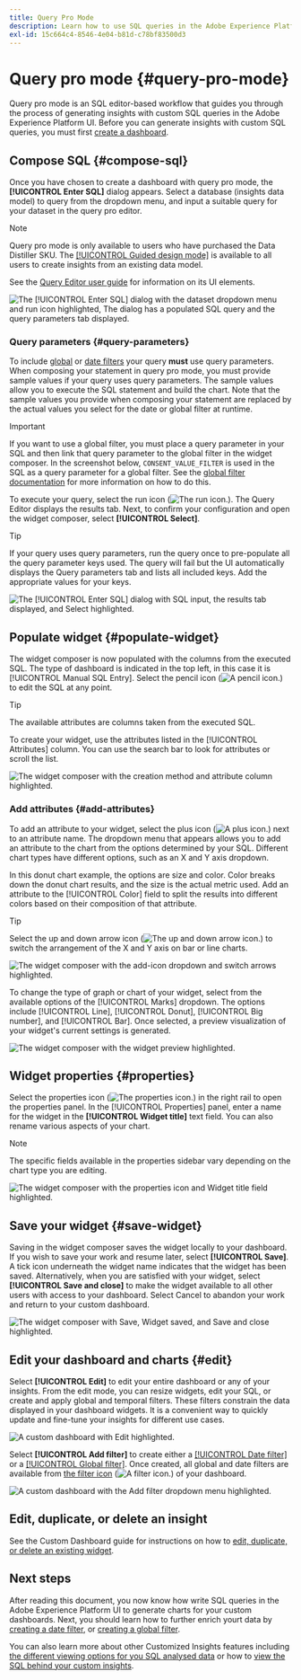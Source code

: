 ```yaml
---
title: Query Pro Mode
description: Learn how to use SQL queries in the Adobe Experience Platform UI to generate charts for your custom dashboards.
exl-id: 15c664c4-8546-4e04-b81d-c78bf83500d3
---
```

# Query pro mode {#query-pro-mode}

Query pro mode is an SQL editor-based workflow that guides you through the process of generating insights with custom SQL queries in the Adobe Experience Platform UI. Before you can generate insights with custom SQL queries, you must first [create a dashboard](./overview.md#create-custom-dashboard). 

## Compose SQL {#compose-sql}

Once you have chosen to create a dashboard with query pro mode, the **[!UICONTROL Enter SQL]** dialog appears. Select a database (insights data model) to query from the dropdown menu, and input a suitable query for your dataset in the query pro editor.

>[!NOTE]
>
>Query pro mode is only available to users who have purchased the Data Distiller SKU. The [[!UICONTROL Guided design mode]](../../user-defined-dashboards.md) is available to all users to create insights from an existing data model.

See the [Query Editor user guide](../../../query-service/ui/user-guide.md#query-authoring) for information on its UI elements.

![The [!UICONTROL Enter SQL] dialog with the dataset dropdown menu and run icon highlighted, The dialog has a populated SQL query and the query parameters tab displayed.](../../images/customizable-insights/enter-sql-database-dropdown.png)

### Query parameters {#query-parameters}

To include [global](./filters/global-filter.md) or [date filters](./filters/date-filter.md) your query **must** use query parameters. When composing your statement in query pro mode, you must provide sample values if your query uses query parameters. The sample values allow you to execute the SQL statement and build the chart. Note that the sample values you provide when composing your statement are replaced by the actual values you select for the date or global filter at runtime. 



>[!IMPORTANT]
>
>If you want to use a global filter, you must place a query parameter in your SQL and then link that query parameter to the global filter in the widget composer. In the screenshot below, `CONSENT_VALUE_FILTER` is used in the SQL as a query parameter for a global filter. See the [global filter documentation](./filters/global-filter.md#enable-global-filter) for more information on how to do this. 

To execute your query, select the run icon (![The run icon.](/help/images/icons/play.png)). The Query Editor displays the results tab. Next, to confirm your configuration and open the widget composer, select **[!UICONTROL Select]**. 

>[!TIP]
>
>If your query uses query parameters, run the query once to pre-populate all the query parameter keys used. The query will fail but the UI automatically displays the Query parameters tab and lists all included keys. Add the appropriate values for your keys.

![The [!UICONTROL Enter SQL] dialog with SQL input, the results tab displayed, and Select highlighted.](../../images/customizable-insights/enter-sql-select.png)

## Populate widget {#populate-widget}
 
The widget composer is now populated with the columns from the executed SQL. The type of dashboard is indicated in the top left, in this case it is [!UICONTROL Manual SQL Entry]. Select the pencil icon (![A pencil icon.](/help/images/icons/edit.png)) to edit the SQL at any point. 

>[!TIP]
>
>The available attributes are columns taken from the executed SQL.

To create your widget, use the attributes listed in the [!UICONTROL Attributes] column. You can use the search bar to look for attributes or scroll the list.

![The widget composer with the creation method and attribute column highlighted.](../../images/customizable-insights/creation-method-and-attribute-column.png)

### Add attributes {#add-attributes}

To add an attribute to your widget, select the plus icon (![A plus icon.](/help/images/icons/add-circle.png)) next to an attribute name. The dropdown menu that appears allows you to add an attribute to the chart from the options determined by your SQL. Different chart types have different options, such as an X and Y axis dropdown.

In this donut chart example, the options are size and color. Color breaks down the donut chart results, and the size is the actual metric used. Add an attribute to the [!UICONTROL Color] field to split the results into different colors based on their composition of that attribute.

>[!TIP]
>
>Select the up and down arrow icon (![The up and down arrow icon.](/help/images/icons/switch.png)) to switch the arrangement of the X and Y axis on bar or line charts.

![The widget composer with the add-icon dropdown and switch arrows highlighted.](../../images/customizable-insights/add-icon-and-switch-arrows.png)

To change the type of graph or chart of your widget, select from the available options of the [!UICONTROL Marks] dropdown. The options include [!UICONTROL Line], [!UICONTROL Donut], [!UICONTROL Big number], and [!UICONTROL Bar]. Once selected, a preview visualization of your widget's current settings is generated.

![The widget composer with the widget preview highlighted.](../../images/customizable-insights/widget-preview.png)

## Widget properties {#properties}

Select the properties icon (![The properties icon.](/help/images/icons/properties.png)) in the right rail to open the properties panel. In the [!UICONTROL Properties] panel, enter a name for the widget in the **[!UICONTROL Widget title]** text field. You can also rename various aspects of your chart. 

>[!NOTE]
>
>The specific fields available in the properties sidebar vary depending on the chart type you are editing.

![The widget composer with the properties icon and Widget title field highlighted.](../../images/customizable-insights/widget-properties-title-text.png)

## Save your widget {#save-widget}

Saving in the widget composer saves the widget locally to your dashboard. If you wish to save your work and resume later, select **[!UICONTROL Save]**. A tick icon underneath the widget name indicates that the widget has been saved. Alternatively, when you are satisfied with your widget, select **[!UICONTROL Save and close]** to make the widget available to all other users with access to your dashboard. Select Cancel to abandon your work and return to your custom dashboard.

![The widget composer with Save, Widget saved, and Save and close highlighted.](../../images/customizable-insights/insight-saved.png)

## Edit your dashboard and charts {#edit}

Select **[!UICONTROL Edit]** to edit your entire dashboard or any of your insights. From the edit mode, you can resize widgets, edit your SQL, or create and apply global and temporal filters. These filters constrain the data displayed in your dashboard widgets. It is a convenient way to quickly update and fine-tune your insights for different use cases.

![A custom dashboard with Edit highlighted.](../../images/customizable-insights/edit-dashboard.png)

Select **[!UICONTROL Add filter]** to create either a [[!UICONTROL Date filter]](#create-date-filter) or a [[!UICONTROL Global filter]](#create-global-filter). Once created, all global and date filters are available from [the filter icon](#select-global-filter) (![A filter icon.](/help/images/icons/filter.png)) of your dashboard.

![A custom dashboard with the Add filter dropdown menu highlighted.](../../images/customizable-insights/add-filter.png)

## Edit, duplicate, or delete an insight

See the Custom Dashboard guide for instructions on how to [edit, duplicate, or delete an existing widget](../../user-defined-dashboards.md#duplicate).

## Next steps

After reading this document, you now know how write SQL queries in the Adobe Experience Platform UI to generate charts for your custom dashboards. Next, you should learn how to further enrich yourt data by [creating a date filter](./filters/date-filter.md), or [creating a global filter](./filters/global-filter.md).

You can also learn more about other Customized Insights features including [the different viewing options for you SQL analysed data](./view-more.md) or how to [view the SQL behind your custom insights](./view-sql.md).
